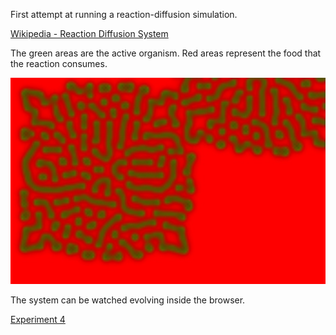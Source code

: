 First attempt at running a reaction-diffusion simulation.  

[Wikipedia - Reaction Diffusion System](http://en.wikipedia.org/wiki/Reaction%E2%80%93diffusion_system/ "Reaction Diffusion System")

The green areas are the active organism.  Red areas represent the food that the reaction consumes.

![Reaction Diffusion](../project_images/rd_red_green.jpg?raw=true "Reaction Diffusion")

The system can be watched evolving inside the browser.

[Experiment 4](https://dl.dropboxusercontent.com/u/263160/Web/WebGl/Experiment4.html)

